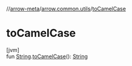 //[arrow-meta](../../index.md)/[arrow.common.utils](index.md)/[toCamelCase](to-camel-case.md)

# toCamelCase

[jvm]\
fun [String](https://kotlinlang.org/api/latest/jvm/stdlib/kotlin/-string/index.html).[toCamelCase](to-camel-case.md)(): [String](https://kotlinlang.org/api/latest/jvm/stdlib/kotlin/-string/index.html)
